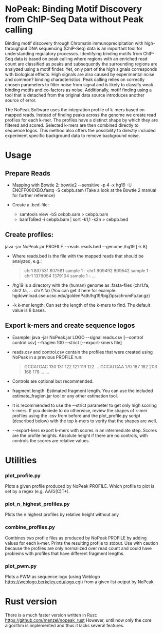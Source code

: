 # NoPeak: Binding Motif Discovery from ChIP-Seq Data without Peak calling


Binding motif discovery through Chromatin immunoprecipitation with high-throughput DNA sequencing (ChIP-Seq) data is an important tool for understanding regulatory processes. Identifying binding motifs from ChIP-Seq data is based on peak calling where regions with an enriched read count are classified as peaks and subsequently the surrounding regions are analyzed using a motif finder. Yet, only part of the high signals corresponds with biological effects. High signals are also caused by experimental noise and common? binding characteristics. Peak calling relies on correctly chosen parameters to filter noise from signal and is likely to classify weak binding motifs and co-factors as noise. Additionally, motif finding using a tool that is detached from the original data source introduces another source of error.


The NoPeak Software uses the integration profile of k-mers based on mapped reads. Instead of finding peaks across the genome we create read profiles for each k-mer. The profiles have a distinct shape by which they are filtered and scored. Selected k-mers are then combined directly to sequence logos. This method also offers the possibility to directly included experiment specific background data to remove background noise.



# Usage


## Prepare Reads

* Mapping with Bowtie 2: bowtie2 --sensitive -p 4 -x hg19 -U ENCFF000XBO.fastq -S cebpb.sam
(Take a look at the Bowtie 2 manual for further reference)

* Create a .bed-file: 
    * samtools view -bS cebpb.sam > cebpb.bam
    * bamToBed -i cebpb.bam | sort -k1,1 -k2n > cebpb.bed 


## Create profiles:

java -jar NoPeak.jar PROFILE --reads reads.bed --genome /hg19 [-k 8]

* Where reads.bed is the file with the mapped reads that should be analyzed, e.g.:

    > chr1	807531	807581	sample	1	-
    > chr1	809492	809542	sample	1	-
    > chr1	1379054	1379104	sample	1	-
    > ... 

* /hg19 is a directory with the (human) genome as .fasta-files (chr1.fa, chr2.fa, ... chrY.fa) 
(You can get it here for example: hgdownload.cse.ucsc.edu/goldenPath/hg19/bigZips/chromFa.tar.gz)

* -k k-mer length: Can set the length of the k-mers to find. The default value is 8 bases.


## Export k-mers and create sequence logos  

* Example:
java -jar NoPeak.jar LOGO --signal reads.csv [--control control.csv] --fraglen 100 --strict [--export-kmers file]

* reads.csv and control.csv contain the profiles that were created using NoPeak in a previous PROFILE run:

    > GCCATGAC        130     131     122     121     119     122 ...
    > GCCATGAA        170     187     182     203     168     178 ...
    > ...

* Controls are optional but recommended.

* fragment length: Estimated fragment length. You can use the included estimate_fraglen.jar tool or any other estimation tool.  

* It is recommended to use the --strict parameter to get only high scoring k-mers. If you deciede to do otherwise, review the shapes of k-mer profiles using the .csv from before and the plot_profile.py script (described below) with the top k-mers to verify that the shapes are well.

* --export-kers export k-mers with scores in an intermediate step. Scores are the profile heights. Absolute height if there are no controls, with controls the scores are relative values.

# Utilities

### plot_profile.py

Plots a given profile produced by NoPeak PROFILE. Which profile to plot is set by a regex (e.g. AA(G|C)T+). 

### plot_n_highest_profiles.py

Plots the n highest profiles by relative height without any 

### combine_profiles.py

Combines two profile files as produced by NoPeak PROFILE by adding values for each k-mer. Prints the resulting profile to stdout.
Use with caution because the profiles are only normalized over read count and could have problems with profiles that have different fragment lengths.

### plot_pwm.py
Plots a PWM as sequence logo (using Weblogo https://weblogo.berkeley.edu/logo.cgi) from a given list output by NoPeak.


# Rust version
There is a much faster version written in Rust: https://github.com/menzel/nopeak_rust
However, until now only the core algorithm is implemented and thus it lacks several features.
